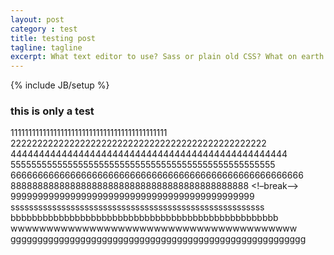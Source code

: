```yaml
---
layout: post
category : test
title: testing post
tagline: tagline
excerpt: What text editor to use? Sass or plain old CSS? What on earth is Compass? Command line? I'm not tou
---
```

{% include JB/setup %}


### this is only a test
11111111111111111111111111111111111111111111
222222222222222222222222222222222222222222222222
4444444444444444444444444444444444444444444444444
555555555555555555555555555555555555555555555555555
666666666666666666666666666666666666666666666666666666
88888888888888888888888888888888888888888888
<!–break–>
999999999999999999999999999999999999999999999
sssssssssssssssssssssssssssssssssssssssssssssssssssssss
bbbbbbbbbbbbbbbbbbbbbbbbbbbbbbbbbbbbbbbbbbbbbbbbbb
wwwwwwwwwwwwwwwwwwwwwwwwwwwwwwwwwwwwwwww
ggggggggggggggggggggggggggggggggggggggggggggggggggggggg